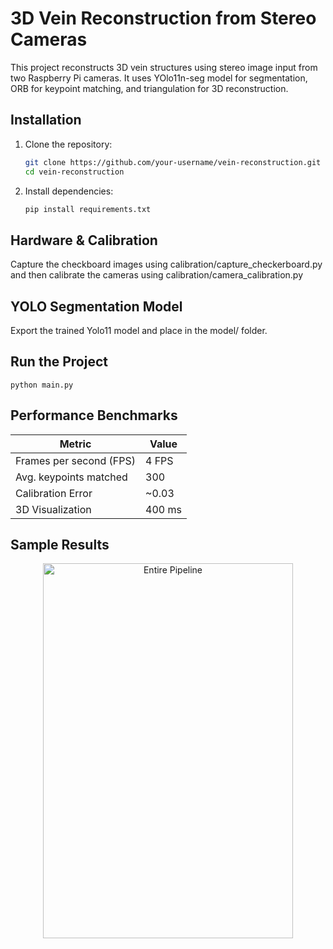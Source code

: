 # 3D Vein Reconstruction from Stereo Cameras

This project reconstructs 3D vein structures using stereo image input from two Raspberry Pi cameras. 
It uses YOlo11n-seg model for segmentation, ORB for keypoint matching, and triangulation for 3D reconstruction.

## Installation

1. Clone the repository:
   ```bash
   git clone https://github.com/your-username/vein-reconstruction.git
   cd vein-reconstruction
    ```
2. Install dependencies:
   ```bash
   pip install requirements.txt
    ```

## Hardware & Calibration
Capture the checkboard images using calibration/capture_checkerboard.py and then calibrate the cameras using calibration/camera_calibration.py

## YOLO Segmentation Model
Export the trained Yolo11 model and place in the model/ folder.

## Run the Project
``` python main.py ```

## Performance Benchmarks
| Metric                   | Value                      |
|--------------------------|----------------------------|
| Frames per second (FPS)  | 4 FPS                      |
| Avg. keypoints matched   | 300                        |
| Calibration Error        | ~0.03                      |
| 3D Visualization         | 400 ms                     |

## Sample Results
<div align="center">
<img src="flowchart.jpg" alt="Entire Pipeline" width="400" height="600" align="center"/>
</div>
